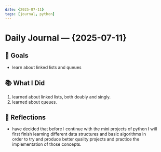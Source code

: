 ```yaml
---
date: {2025-07-11}        
tags: [journal, python]
---
```


# Daily Journal — {2025-07-11}

## 🎯 Goals

- learn about linked lists and queues

## 📚 What I Did

1. learned about linked lists, both doubly and singly.
2. learned about queues.

## 🤔 Reflections

- have decided that before I continue with the mini projects of python I will first finish learning different data structures and basic algorithms in order to try and produce better quality projects and practice the implementation of those concepts.
